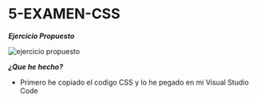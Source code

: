 # 5-EXAMEN-CSS
***Ejercicio Propuesto***

![ejercicio propuesto](https://user-images.githubusercontent.com/73166385/110806236-24d17c00-8282-11eb-8b0b-eb5b5bb2a965.PNG)

***¿Que he hecho?***
* Primero he copiado el codigo CSS y lo he pegado en mi Visual Studio Code


